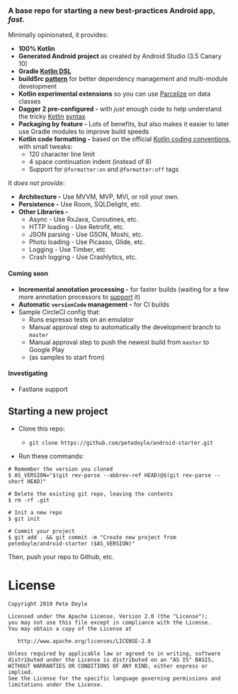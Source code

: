 
### A base repo for starting a new best-practices Android app, *fast.*

Minimally opinionated, it provides:

- **100% Kotlin**
- **Generated Android project** as created by Android Studio (3.5 Canary 10)
- **Gradle [Kotlin DSL](https://docs.gradle.org/current/userguide/kotlin_dsl.html)**
- **buildSrc [pattern](https://handstandsam.com/2018/02/11/kotlin-buildsrc-for-better-gradle-dependency-management/)** for better dependency management and multi-module development
- **Kotlin experimental extensions** so you can use [Parcelize](https://kotlinlang.org/docs/tutorials/android-plugin.html) on data classes
- **Dagger 2 pre-configured -** with *just* enough code to help understand the tricky [Kotlin](https://github.com/petedoyle/android-starter/blob/fa07f0b2eb14193732ebec610974c082af81f524/app/src/main/java/dev/petedoyle/starter/features/main/MainModule.kt#L11-L22) [syntax](https://github.com/petedoyle/android-starter/blob/fa07f0b2eb14193732ebec610974c082af81f524/app/src/main/java/dev/petedoyle/starter/features/main/MainActivity.kt#L12-L13)
- **Packaging by feature -** Lots of benefits, but also makes it easier to later use Gradle modules to improve build speeds
- **Kotlin code formatting -** based on the official [Kotlin coding conventions](https://kotlinlang.org/docs/reference/coding-conventions.html), with small tweaks:
     - 120 character line limit
     - 4 space continuation indent (instead of 8)
     - Support for `@formatter:on` and `@formatter:off` tags

It *does not provide*:

- **Architecture -** Use MVVM, MVP, MVI, or roll your own.
- **Persistence -** Use Room, SQLDelight, etc.
- **Other Libraries -** 
    - Async - Use RxJava, Coroutines, etc.
    - HTTP loading - Use Retrofit, etc.
    - JSON parsing - Use GSON, Moshi, etc.
    - Photo loading - Use Picasso, Glide, etc.
    - Logging - Use Timber, etc
    - Crash logging - Use Crashlytics, etc.


#### Coming soon
- **Incremental annotation processing -** for faster builds (waiting for a few more annotation processors to [support](https://github.com/gradle/gradle/blob/master/subprojects/docs/src/docs/userguide/java_plugin.adoc#state-of-support-in-popular-annotation-processors) it)
- **Automatic `versionCode` management -** for CI builds
- Sample CircleCI config that:
    - Runs espresso tests on an emulator
    - Manual approval step to automatically the development branch to `master`
    - Manual approval step to push the newest build from `master` to Google Play
    - (as samples to start from)

#### Investigating
- Fastlane support

## Starting a new project
- Clone this repo: 
    - `git clone https://github.com/petedoyle/android-starter.git`

- Run these commands:

```
# Remember the version you cloned
$ AS_VERSION="$(git rev-parse --abbrev-ref HEAD)@$(git rev-parse --short HEAD)"

# Delete the existing git repo, leaving the contents
$ rm -rf .git

# Init a new repo
$ git init

# Commit your project
$ git add . && git commit -m "Create new project from petedoyle/android-starter ($AS_VERSION)"
```

Then, push your repo to Github, etc.

# License

    Copyright 2019 Pete Doyle

    Licensed under the Apache License, Version 2.0 (the "License");
    you may not use this file except in compliance with the License.
    You may obtain a copy of the License at

       http://www.apache.org/licenses/LICENSE-2.0

    Unless required by applicable law or agreed to in writing, software
    distributed under the License is distributed on an "AS IS" BASIS,
    WITHOUT WARRANTIES OR CONDITIONS OF ANY KIND, either express or implied.
    See the License for the specific language governing permissions and
    limitations under the License.